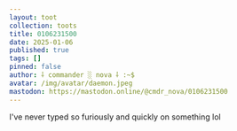 ```yaml
---
layout: toot
collection: toots
title: 0106231500
date: 2025-01-06
published: true
tags: []
pinned: false
author: ⸸ commander ░ nova ⸸ :~$
avatar: /img/avatar/daemon.jpeg
mastodon: https://mastodon.online/@cmdr_nova/0106231500
---
```


I've never typed so furiously and quickly on something lol
